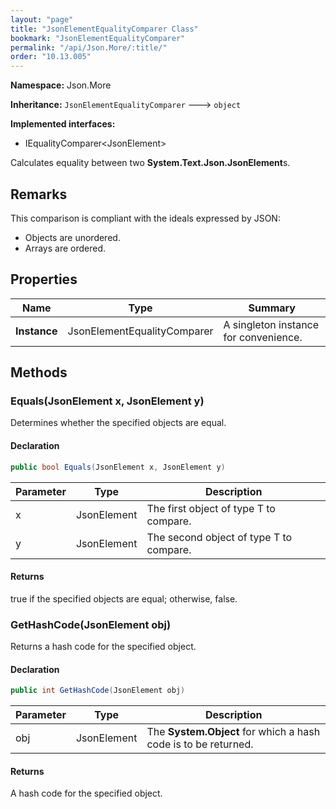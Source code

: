 ```yaml
---
layout: "page"
title: "JsonElementEqualityComparer Class"
bookmark: "JsonElementEqualityComparer"
permalink: "/api/Json.More/:title/"
order: "10.13.005"
---
```

**Namespace:** Json.More

**Inheritance:**
`JsonElementEqualityComparer`
 🡒 
`object`

**Implemented interfaces:**

- IEqualityComparer\<JsonElement\>

Calculates equality between two **System.Text.Json.JsonElement**s.

## Remarks

This comparison is compliant with the ideals expressed by JSON:
            
- Objects are unordered.
- Arrays are ordered.

## Properties

| Name | Type | Summary |
|---|---|---|
| **Instance** | JsonElementEqualityComparer | A singleton instance for convenience. |

## Methods

### Equals(JsonElement x, JsonElement y)

Determines whether the specified objects are equal.

#### Declaration

```c#
public bool Equals(JsonElement x, JsonElement y)
```

| Parameter | Type | Description |
|---|---|---|
| x | JsonElement | The first object of type T to compare. |
| y | JsonElement | The second object of type T to compare. |


#### Returns

true if the specified objects are equal; otherwise, false.

### GetHashCode(JsonElement obj)

Returns a hash code for the specified object.

#### Declaration

```c#
public int GetHashCode(JsonElement obj)
```

| Parameter | Type | Description |
|---|---|---|
| obj | JsonElement | The **System.Object** for which a hash code is to be returned. |


#### Returns

A hash code for the specified object.

